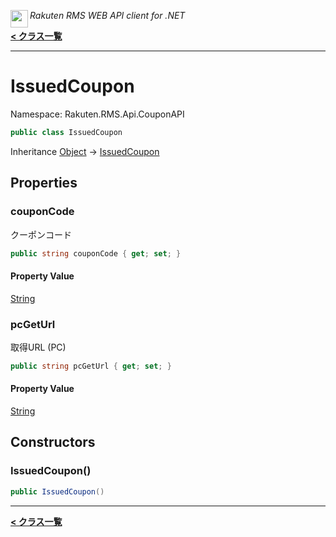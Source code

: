 <img align="left" style="height: 2em;" src="https://webservice.rakuten.co.jp/favicon.ico"><em>Rakuten RMS WEB API client for .NET</em>

[**< クラス一覧**](./)
- - -

# IssuedCoupon

Namespace: Rakuten.RMS.Api.CouponAPI

```csharp
public class IssuedCoupon
```

Inheritance [Object](https://docs.microsoft.com/en-us/dotnet/api/system.object) → [IssuedCoupon](./rakuten.rms.api.couponapi.issuedcoupon)

## Properties

### <a id="properties-couponcode"/>**couponCode**

クーポンコード

```csharp
public string couponCode { get; set; }
```

#### Property Value

[String](https://docs.microsoft.com/en-us/dotnet/api/system.string)<br>

### <a id="properties-pcgeturl"/>**pcGetUrl**

取得URL (PC)

```csharp
public string pcGetUrl { get; set; }
```

#### Property Value

[String](https://docs.microsoft.com/en-us/dotnet/api/system.string)<br>

## Constructors

### <a id="constructors-.ctor"/>**IssuedCoupon()**

```csharp
public IssuedCoupon()
```


- - -
[**< クラス一覧**](./)
